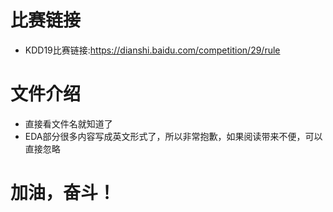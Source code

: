 
# 比赛链接
- KDD19比赛链接:https://dianshi.baidu.com/competition/29/rule

# 文件介绍

- 直接看文件名就知道了
- EDA部分很多内容写成英文形式了，所以非常抱歉，如果阅读带来不便，可以直接忽略

# 加油，奋斗！
